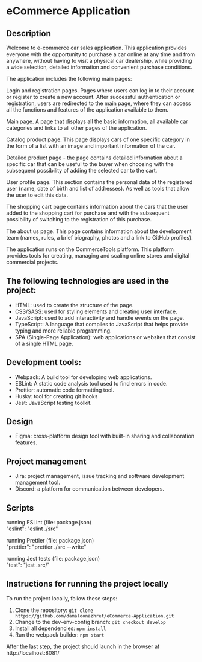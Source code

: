# eCommerce Application

## Description

Welcome to e-commerce car sales application. This application provides everyone with the opportunity to purchase a car online at any time and from anywhere, without having to visit a physical car dealership, while providing a wide selection, detailed information and convenient purchase conditions.

The application includes the following main pages:

Login and registration pages. Pages where users can log in to their account or register to create a new account. After successful authentication or registration, users are redirected to the main page, where they can access all the functions and features of the application available to them.

Main page. A page that displays all the basic information, all available car categories and links to all other pages of the application.

Catalog product page. This page displays cars of one specific category in the form of a list with an image and important information of the car.

Detailed product page - the page contains detailed information about a specific car that can be useful to the buyer when choosing with the subsequent possibility of adding the selected car to the cart.

User profile page. This section contains the personal data of the registered user (name, date of birth and list of addresses). As well as tools that allow the user to edit this data.

The shopping cart page contains information about the cars that the user added to the shopping cart for purchase and with the subsequent possibility of switching to the registration of this purchase.

The about us page. This page contains information about the development team (names, rules, a brief biography, photos and a link to GitHub profiles).

The application runs on the CommerceTools platform. This platform provides tools for creating, managing and scaling online stores and digital commercial projects.

## The following technologies are used in the project:

-   HTML: used to create the structure of the page.
-   CSS/SASS: used for styling elements and creating user interface.
-   JavaScript: used to add interactivity and handle events on the page.
-   TypeScript: A language that compiles to JavaScript that helps provide typing and more reliable programming.
-   SPA (Single-Page Application): web applications or websites that consist of a single HTML page.

## Development tools:

-   Webpack: A build tool for developing web applications.
-   ESLint: A static code analysis tool used to find errors in code.
-   Prettier: automatic code formatting tool.
-   Husky: tool for creating git hooks
-   Jest: JavaScript testing toolkit.

## Design

-   Figma: cross-platform design tool with built-in sharing and collaboration features.

## Project management

-   Jira: project management, issue tracking and software development management tool.
-   Discord: a platform for communication between developers.

## Scripts

running ESLint (file: package.json)  
"eslint": "eslint ./src"

running Prettier (file: package.json)  
"prettier": "prettier ./src --write"

running Jest tests (file: package.json)  
"test": "jest .src/"

## Instructions for running the project locally

To run the project locally, follow these steps:

1. Clone the repository: `git clone https://github.com/damaloonazhret/eCommerce-Application.git`
2. Change to the dev-env-config branch: `git checkout develop`
3. Install all dependencies: `npm install`
4. Run the webpack builder: `npm start`

After the last step, the project should launch in the browser at http://localhost:8081/
